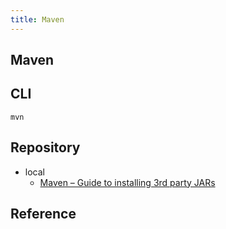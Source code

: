 ```yaml
---
title: Maven
---
```


## Maven


## CLI

```
mvn
```


## Repository
- local
    - [Maven – Guide to installing 3rd party JARs](https://maven.apache.org/guides/mini/guide-3rd-party-jars-local.html)

## Reference
